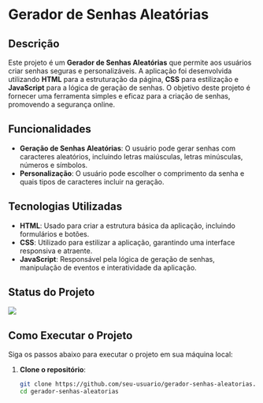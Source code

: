 # Gerador de Senhas Aleatórias

## Descrição

Este projeto é um **Gerador de Senhas Aleatórias** que permite aos usuários criar senhas seguras e personalizáveis. A aplicação foi desenvolvida utilizando **HTML** para a estruturação da página, **CSS** para estilização e **JavaScript** para a lógica de geração de senhas. O objetivo deste projeto é fornecer uma ferramenta simples e eficaz para a criação de senhas, promovendo a segurança online.

## Funcionalidades

- **Geração de Senhas Aleatórias**: O usuário pode gerar senhas com caracteres aleatórios, incluindo letras maiúsculas, letras minúsculas, números e símbolos.
- **Personalização**: O usuário pode escolher o comprimento da senha e quais tipos de caracteres incluir na geração.

## Tecnologias Utilizadas

- **HTML**: Usado para criar a estrutura básica da aplicação, incluindo formulários e botões.
- **CSS**: Utilizado para estilizar a aplicação, garantindo uma interface responsiva e atraente.
- **JavaScript**: Responsável pela lógica de geração de senhas, manipulação de eventos e interatividade da aplicação.

## Status do Projeto

<p align="left">
<img loading="lazy" src="http://img.shields.io/static/v1?label=STATUS&message=%20DESENVOLVIDO&color=GREEN&style=for-the-badge"/>
</p>

## Como Executar o Projeto

Siga os passos abaixo para executar o projeto em sua máquina local:

1. **Clone o repositório**:
   ```bash
   git clone https://github.com/seu-usuario/gerador-senhas-aleatorias.git
   cd gerador-senhas-aleatorias
